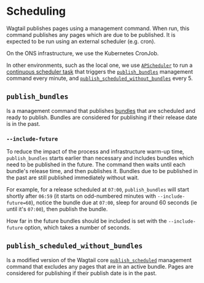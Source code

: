 # Scheduling

Wagtail publishes pages using a management command. When run, this command publishes any pages which are due to be published.
It is expected to be run using an external scheduler (e.g. cron).

On the ONS infrastructure, we use the Kubernetes CronJob.

In other environments, such as the local one, we use [`APScheduler`](https://pypi.org/project/APScheduler/) to run a [continuous scheduler task](https://github.com/ONSdigital/dis-wagtail/blob/main/cms/core/management/commands/scheduler.py)
that triggers the [`publish_bundles`](https://github.com/ONSdigital/dis-wagtail/blob/main/cms/bundles/management/commands/publish_bundles.py) management command
every minute, and [`publish_scheduled_without_bundles`](https://github.com/ONSdigital/dis-wagtail/blob/main/cms/bundles/management/commands/publish_scheduled_without_bundles.py) every 5.

## `publish_bundles`

Is a management command that publishes [bundles](bundles.md) that are scheduled and ready to publish. Bundles are considered for publishing if their release date is in the past.

### `--include-future`

To reduce the impact of the process and infrastructure warm-up time, `publish_bundles` starts earlier than necessary and includes bundles which need to be published in the future. The command then waits until each bundle's release time, and then publishes it. Bundles due to be published in the past are still published immediately without wait.

For example, for a release scheduled at `07:00`, `publish_bundles` will start shortly after `06:59` (it starts on odd-numbered minutes with `--include-future=60`), notice the bundle due at `07:00`, sleep for around 60 seconds (ie until it's `07:00`), then publish the bundle.

How far in the future bundles should be included is set with the `--include-future` option, which takes a number of seconds.

## `publish_scheduled_without_bundles`

Is a modified version of the Wagtail core [`publish_scheduled`](https://github.com/wagtail/wagtail/blob/main/wagtail/management/commands/publish_scheduled.py) management command that excludes any pages that are in an active bundle. Pages are considered for publishing if their publish date is in the past.
